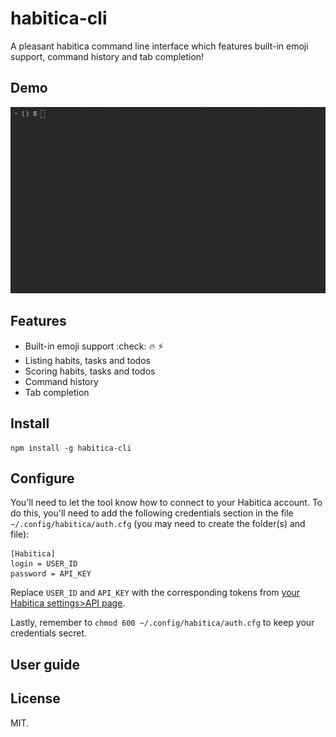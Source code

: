 # habitica-cli

A pleasant habitica command line interface which features built-in emoji support, command history and tab completion!

## Demo

![Demo](./img/demo.gif)

## Features

* Built-in emoji support :check: :fire: :zap:
* Listing habits, tasks and todos
* Scoring habits, tasks and todos
* Command history
* Tab completion

## Install

```
npm install -g habitica-cli
```

## Configure

You'll need to let the tool know how to connect to your Habitica account. To do this, you'll need to add the following credentials section in the file `~/.config/habitica/auth.cfg` (you may need to create the folder(s) and file):

```
[Habitica]
login = USER_ID
password = API_KEY
```

Replace `USER_ID` and `API_KEY` with the corresponding tokens from [your Habitica settings>API page](https://habitica.com/#/options/settings/api).

Lastly, remember to `chmod 600 ~/.config/habitica/auth.cfg` to keep your credentials secret.

## User guide

## License

MIT.
